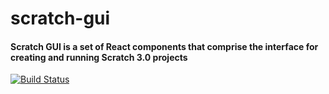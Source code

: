# scratch-gui
#### Scratch GUI is a set of React components that comprise the interface for creating and running Scratch 3.0 projects

[![Build Status](https://travis-ci.org/natsumo/scratch-gui.svg?branch=develop)](https://travis-ci.org/natsumo/scratch-gui)
